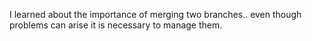 I learned about the importance of merging two branches.. even though problems can arise it is necessary to manage them.
